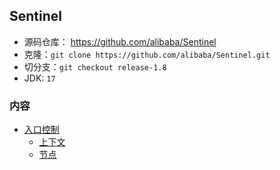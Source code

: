 ## Sentinel
- 源码仓库： https://github.com/alibaba/Sentinel
- 克隆：`git clone https://github.com/alibaba/Sentinel.git`
- 切分支：`git checkout release-1.8`
- JDK: `17`

### 内容
- [入口控制](入口控制.md)
  - [上下文](上下文.md)
  - [节点](节点.md)